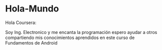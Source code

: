 # Hola-Mundo
Hola Coursera:

Soy Ing. Electronico y me encanta la programación espero ayudar a otros compartiendo mis conocimientos aprendidos en este curso de Fundamentos de Android 
